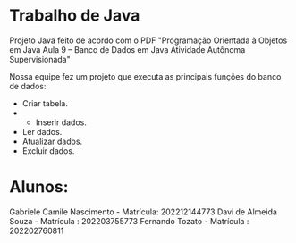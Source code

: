 # Trabalho de Java

Projeto Java feito de acordo com o PDF 
"Programação Orientada à Objetos em Java Aula 9 – Banco de Dados em Java Atividade Autônoma Supervisionada"

Nossa equipe fez um projeto que executa as principais funções do banco de dados:

- Criar tabela.
- - Inserir dados.
- Ler dados.
- Atualizar dados.
- Excluir dados.

# Alunos: 
Gabriele Camile Nascimento - Matrícula: 202212144773
Davi de Almeida Souza - Matrícula : 202203755773
Fernando Tozato - Matrícula : 202202760811
